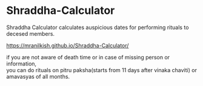 # Shraddha-Calculator
Shraddha Calculator calculates auspicious dates for performing rituals to decesed members.

https://mranilkish.github.io/Shraddha-Calculator/

if you are not aware of death time or in case of missing person or information, <br>you can do rituals on pitru paksha(starts from 11 days after vinaka chaviti) or amavasyas of all months.
